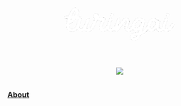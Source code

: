 <h1 align="center">
  <div align="center">
    <br />
    <p>
      <img width="250" src="https://raw.githubusercontent.com/AtomLabss/TuringAI/main/assets/images/turingai.png?s=100&v=4" />
    </p>
  </div>
</h1>

<h1 align="center">
    <p align="center">
        <img src="https://img.shields.io/static/v1?label=status&message=beta&color=blue">
    </p>
</h1>

### [About](https://atomlabs.ie/turingai)

<!-- > [!WARNING]
> **i dont know whats in this project nor does it seem to have anything useful from last i remember so use with caution** -->